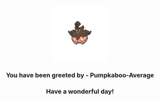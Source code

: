 <p align="center">
    <img src="https://raw.githubusercontent.com/PokeAPI/sprites/master/sprites/pokemon/710.png" width="150" height="150">
</p>
<h3 align="center">You have been greeted by - <b>Pumpkaboo-Average</b></h3>
<h3 align="center">Have a wonderful day!</h3>
